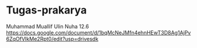 # Tugas-prakarya
Muhammad Muallif Ulin Nuha 12.6
https://docs.google.com/document/d/1bqMcNeJMfn4ehnHEwT3D8Ag1AjPv6ZqOfVIkMe2Rpt0/edit?usp=drivesdk
